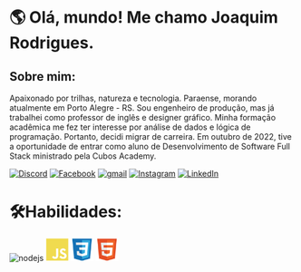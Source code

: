# 🌎 Olá, mundo! Me chamo Joaquim Rodrigues.
## Sobre mim:
Apaixonado por trilhas, natureza e tecnologia. Paraense, morando atualmente em Porto Alegre - RS. Sou engenheiro de produção, mas já trabalhei como professor de inglês e designer gráfico. Minha formação acadêmica me fez ter interesse por análise de dados e lógica de programação. Portanto, decidi migrar de carreira. Em outubro de 2022, tive a oportunidade de entrar como aluno de Desenvolvimento de Software Full Stack ministrado pela Cubos Academy.

[![Discord](https://img.shields.io/badge/Discord-%237289DA.svg?logo=discord&logoColor=white)](https://discord.gg/JoaquimRodrigues#3033)
[![Facebook](https://img.shields.io/badge/Facebook-%231877F2.svg?logo=Facebook&logoColor=white)](https://facebook.com/hausofjoaquimjr)
[![gmail](https://img.shields.io/badge/Gmail-D14836?style=for-the-badge&logo=gmail&logoColor=white)](mailto:gustavo200976@gmail.com)
[![Instagram](https://img.shields.io/badge/Instagram-%23E4405F.svg?logo=Instagram&logoColor=white)](https://instagram.com/iamjustjokin)
[![LinkedIn](https://img.shields.io/badge/LinkedIn-%230077B5.svg?logo=linkedin&logoColor=white)](https://www.linkedin.com/in/joaquimrodrigues92/) 


# 🛠️Habilidades:
<img src="https://cdn.jsdelivr.net/gh/devicons/devicon/icons/nodejs/nodejs-original.svg" alt="nodejs" width="40" height="40"/>
<img src="https://raw.githubusercontent.com/devicons/devicon/master/icons/javascript/javascript-plain.svg" alt="javascript" width="40" height="40"/>
<img src="https://raw.githubusercontent.com/devicons/devicon/master/icons/css3/css3-original.svg" alt="css3" width="40" height="40" />
<img src="https://raw.githubusercontent.com/devicons/devicon/master/icons/html5/html5-original.svg" alt="html5" width="40" height="40" />

